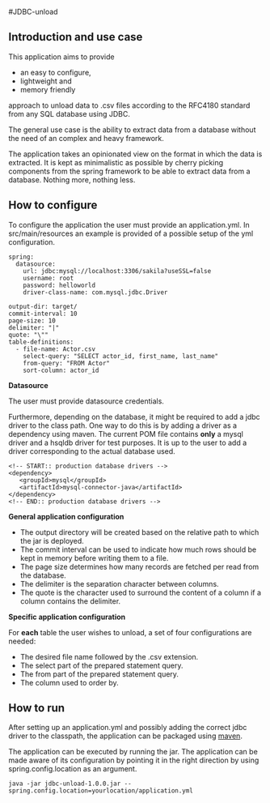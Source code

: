 #JDBC-unload

## Introduction and use case

This application aims to provide
 - an easy to configure, 
 - lightweight and
 - memory friendly 
 
approach to unload data to .csv files according to the RFC4180 standard from any SQL database using JDBC.

The general use case is the ability to extract data from a database without the need of an complex and heavy framework. 

The application takes an opinionated view on the format in which the data is extracted. It is kept as minimalistic as possible by cherry picking components from the spring framework to be able to extract data from a database. Nothing more, nothing less.

## How to configure

To configure the application the user must provide an application.yml. In src/main/resources an example is provided of a possible setup of the yml configuration.

	spring:
	  datasource:
	    url: jdbc:mysql://localhost:3306/sakila?useSSL=false
	    username: root
	    password: helloworld
	    driver-class-name: com.mysql.jdbc.Driver
	
	output-dir: target/
	commit-interval: 10
	page-size: 10
	delimiter: "|"
	quote: "\""
	table-definitions:
	  - file-name: Actor.csv    
	    select-query: "SELECT actor_id, first_name, last_name"
	    from-query: "FROM Actor"
	    sort-column: actor_id
	    
**Datasource**  
  
The user must provide datasource credentials. 

Furthermore, depending on the database, it might be required to add a jdbc driver to the class path. One way to do this is by adding a driver as a dependency using maven. The current POM file contains **only** a mysql driver and a hsqldb driver for test purposes. It is up to the user to add a driver corresponding to the actual database used.

	<!-- START:: production database drivers -->
	<dependency>
	   <groupId>mysql</groupId>
	   <artifactId>mysql-connector-java</artifactId>
	</dependency>      
	<!-- END:: production database drivers -->

**General application configuration**   
- The output directory will be created based on the relative path to which the jar is deployed.   
- The commit interval can be used to indicate how much rows should be kept in memory before writing them to a file.   
- The page size determines how many records are fetched per read from the database.   
- The delimiter is the separation character between columns.   
- The quote is the character used to surround the content of a column if a column contains the delimiter.   

**Specific application configuration**   

For **each** table the user wishes to unload, a set of four configurations are needed:
- The desired file name followed by the .csv extension.
- The select part of the prepared statement query.
- The from part of the prepared statement query.
- The column used to order by. 

## How to run

After setting up an application.yml and possibly adding the correct jdbc driver to the classpath, the application can be packaged using [maven](https://maven.apache.org/guides/introduction/introduction-to-the-lifecycle.html).

The application can be executed by running the jar. The application can be made aware of its configuration by pointing it in the right direction by using spring.config.location as an argument.

	java -jar jdbc-unload-1.0.0.jar --spring.config.location=yourlocation/application.yml	


